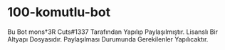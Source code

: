 # 100-komutlu-bot
Bu Bot mons†3R Cuts#1337 Tarafından Yapılıp Paylaşılmıştır.
Lisanslı Bir Altyapı Dosyasıdır. Paylaşılması Durumunda Gerekilenler Yapılıcaktır.

